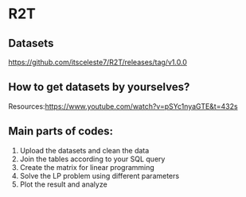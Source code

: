 # R2T

## Datasets
https://github.com/itsceleste7/R2T/releases/tag/v1.0.0

## How to get datasets by yourselves?
Resources:https://www.youtube.com/watch?v=pSYc1nyaGTE&t=432s

## Main parts of codes:
1. Upload the datasets and clean the data
2. Join the tables according to your SQL query
3. Create the matrix for linear programming
4. Solve the LP problem using different parameters
5. Plot the result and analyze
